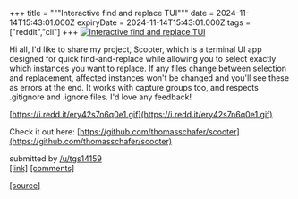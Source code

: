 +++
title = """Interactive find and replace TUI"""
date = 2024-11-14T15:43:01.000Z
expiryDate = 2024-11-14T15:43:01.000Z
tags = ["reddit","cli"]
+++
[![Interactive find and replace TUI](https://external-preview.redd.it/utFFTqJxCjafqY250MVy5QNj_-Nr0rB97c6MkHKLzxE.jpg?width=640&crop=smart&auto=webp&s=d389ce57fd21a2586d6b2da6a8e413bcbc0cd808 "Interactive find and replace TUI")](https://www.reddit.com/r/commandline/comments/1gr7nb6/interactive_find_and_replace_tui/)

Hi all, I'd like to share my project, Scooter, which is a terminal UI app designed for quick find-and-replace while allowing you to select exactly which instances you want to replace. If any files change between selection and replacement, affected instances won't be changed and you'll see these as errors at the end. It works with capture groups too, and respects .gitignore and .ignore files. I'd love any feedback!

[https://i.redd.it/ery42s7n6q0e1.gif](https://i.redd.it/ery42s7n6q0e1.gif)

Check it out here: [https://github.com/thomasschafer/scooter](https://github.com/thomasschafer/scooter)

submitted by [/u/tgs14159](https://www.reddit.com/user/tgs14159)  
[\[link\]](https://www.reddit.com/r/commandline/comments/1gr7nb6/interactive_find_and_replace_tui/) [\[comments\]](https://www.reddit.com/r/commandline/comments/1gr7nb6/interactive_find_and_replace_tui/)

[[source]](https://www.reddit.com/r/commandline/comments/1gr7nb6/interactive_find_and_replace_tui/)
